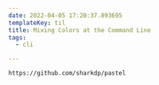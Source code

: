 ```yaml
---
date: 2022-04-05 17:20:37.893695
templateKey: til
title: Mixing Colors at the Command Line
tags:
  - cli

---
```


```
https://github.com/sharkdp/pastel
```
